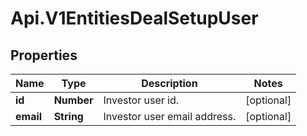 # Api.V1EntitiesDealSetupUser

## Properties

Name | Type | Description | Notes
------------ | ------------- | ------------- | -------------
**id** | **Number** | Investor user id. | [optional] 
**email** | **String** | Investor user email address. | [optional] 


